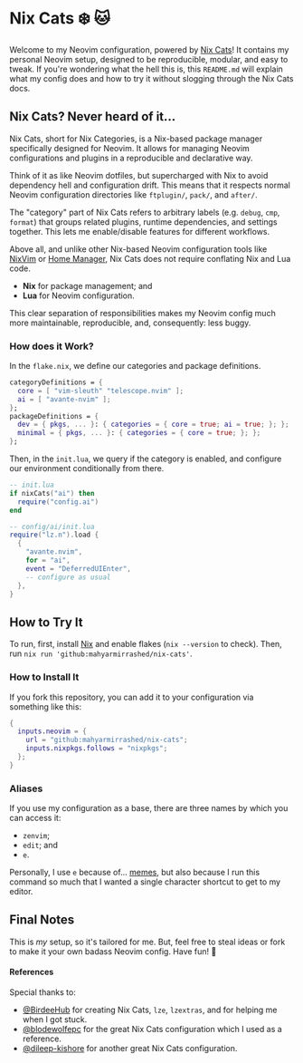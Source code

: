 # Nix Cats ❄️ 🐱

Welcome to my Neovim configuration, powered by [Nix Cats](https://github.com/BirdeeHub/nixCats-nvim)! It contains my personal Neovim setup, designed to be reproducible, modular, and easy to tweak. If you're wondering what the hell this is, this `README.md` will explain what my config does and how to try it without slogging through the Nix Cats docs.

## Nix Cats? Never heard of it...

Nix Cats, short for Nix Categories, is a Nix-based package manager specifically designed for Neovim. It allows for managing Neovim configurations and plugins in a reproducible and declarative way.

Think of it as like Neovim dotfiles, but supercharged with Nix to avoid dependency hell and configuration drift. This means that it respects normal Neovim configuration directories like `ftplugin/`, `pack/`, and `after/`.

The "category" part of Nix Cats refers to arbitrary labels (e.g. `debug`, `cmp`, `format`) that groups related plugins, runtime dependencies, and settings together. This lets me enable/disable features for different workflows.

Above all, and unlike other Nix-based Neovim configuration tools like [NixVim](https://github.com/nix-community/nixvim) or [Home Manager](https://github.com/nix-community/home-manager), Nix Cats does not require conflating Nix and Lua code.

- **Nix** for package management; and
- **Lua** for Neovim configuration.

This clear separation of responsibilities makes my Neovim config much more maintainable, reproducible, and, consequently: less buggy.

### How does it Work?

In the `flake.nix`, we define our categories and package definitions.

```nix
categoryDefinitions = {
  core = [ "vim-sleuth" "telescope.nvim" ];
  ai = [ "avante-nvim" ];
};
packageDefinitions = {
  dev = { pkgs, ... }: { categories = { core = true; ai = true; }; };
  minimal = { pkgs, ... }: { categories = { core = true; }; };
};
```

Then, in the `init.lua`, we query if the category is enabled, and configure our environment conditionally from there.

```lua
-- init.lua
if nixCats("ai") then
  require("config.ai")
end

-- config/ai/init.lua
require("lz.n").load {
  {
    "avante.nvim",
    for = "ai",
    event = "DeferredUIEnter",
    -- configure as usual
  },
}
```

## How to Try It

To run, first, install [Nix](https://nixos.org/download/) and enable flakes (`nix --version` to check). Then, run `nix run 'github:mahyarmirrashed/nix-cats'`.

### How to Install It

If you fork this repository, you can add it to your configuration via something like this:

```nix
{
  inputs.neovim = {
    url = "github:mahyarmirrashed/nix-cats";
    inputs.nixpkgs.follows = "nixpkgs";
  };
}
```

### Aliases

If you use my configuration as a base, there are three names by which you can access it:

- `zenvim`;
- `edit`; and
- `e`.

Personally, I use `e` because of... [memes](https://knowyourmeme.com/memes/lord-marquaad-e), but also because I run this command so much that I wanted a single character shortcut to get to my editor.

## Final Notes

This is *my* setup, so it's tailored for me. But, feel free to steal ideas or fork to make it your own badass Neovim config. Have fun! 🚀

#### References

Special thanks to:

- [@BirdeeHub](https://github.com/BirdeeHub) for creating Nix Cats, `lze`, `lzextras`, and for helping me when I got stuck.
- [@blodewolfepc](https://github.com/bloodwolfepc) for the great Nix Cats configuration which I used as a reference.
- [@dileep-kishore](https://github.com/dileep-kishore/nyanvim) for another great Nix Cats configuration.

